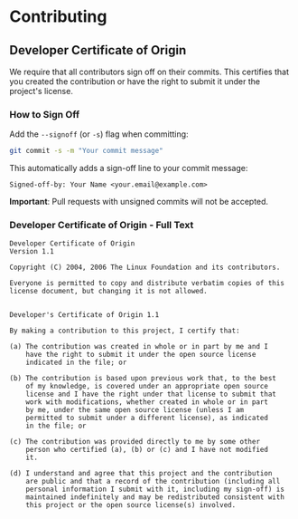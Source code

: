 # Contributing

## Developer Certificate of Origin

We require that all contributors sign off on their commits. This certifies that you created the contribution or have the right to submit it under the project's license.

### How to Sign Off

Add the `--signoff` (or `-s`) flag when committing:

```bash
git commit -s -m "Your commit message"
```

This automatically adds a sign-off line to your commit message:
```
Signed-off-by: Your Name <your.email@example.com>
```

**Important**: Pull requests with unsigned commits will not be accepted.

### Developer Certificate of Origin - Full Text

```
Developer Certificate of Origin
Version 1.1

Copyright (C) 2004, 2006 The Linux Foundation and its contributors.

Everyone is permitted to copy and distribute verbatim copies of this
license document, but changing it is not allowed.


Developer's Certificate of Origin 1.1

By making a contribution to this project, I certify that:

(a) The contribution was created in whole or in part by me and I
    have the right to submit it under the open source license
    indicated in the file; or

(b) The contribution is based upon previous work that, to the best
    of my knowledge, is covered under an appropriate open source
    license and I have the right under that license to submit that
    work with modifications, whether created in whole or in part
    by me, under the same open source license (unless I am
    permitted to submit under a different license), as indicated
    in the file; or

(c) The contribution was provided directly to me by some other
    person who certified (a), (b) or (c) and I have not modified
    it.

(d) I understand and agree that this project and the contribution
    are public and that a record of the contribution (including all
    personal information I submit with it, including my sign-off) is
    maintained indefinitely and may be redistributed consistent with
    this project or the open source license(s) involved.
```
